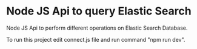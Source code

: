 # Node JS Api to query Elastic Search
Node JS Api to perform different operations on Elastic Search Database.

To run this project edit connect.js file and run command "npm run dev".
